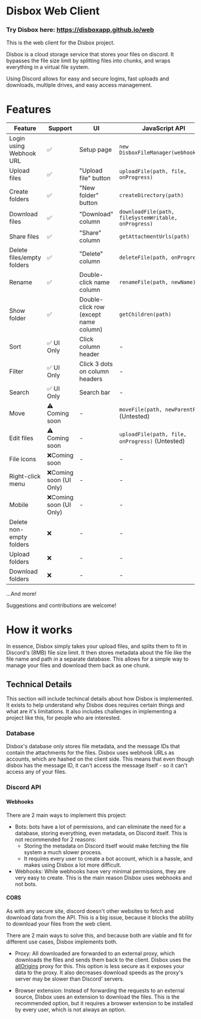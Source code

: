 # Disbox Web Client

### Try Disbox here: https://disboxapp.github.io/web

This is the web client for the Disbox project.

Disbox is a cloud storage service that stores your files on discord. It bypasses the file size limit by splitting files into chunks, and wraps everything in a virtual file system.

Using Discord allows for easy and secure logins, fast uploads and downloads, multiple drives, and easy access management.

# Features

| Feature                    | Support                  | UI                                    | JavaScript API                                        |
|----------------------------|--------------------------|---------------------------------------|-------------------------------------------------------|
| Login using Webhook URL    | ✅                        | Setup page                            | `new DisboxFileManager(webhookUrl)`                               |
| Upload files               | ✅                        | "Upload file" button                  | `uploadFile(path, file, onProgress)`                  |
| Create folders             | ✅                        | "New folder" button                   | `createDirectory(path)`                               |
| Download files             | ✅                        | "Download" column                     | `downloadFile(path, fileSystemWritable, onProgress)`  |
| Share files             | ✅                        | "Share" column                     | `getAttachmentUrls(path)`  |
| Delete files/empty folders | ✅                        | "Delete" column                       | `deleteFile(path, onProgress)`                        |
| Rename                     | ✅                        | Double-click name column             | `renameFile(path, newName)`                           |
| Show folder                | ✅                        | Double-click row (except name column) | `getChildren(path)`                                   |
| Sort              | ✅ UI Only                | Click column header                  | -                                                     |
| Filter              | ✅ UI Only                | Click 3 dots on column headers                  | -                                                     |
| Search                     | ✅ UI Only                | Search bar                            | -                                                     |
| Move                       | ⚠️ Coming soon | -                                     | `moveFile(path, newParentPath)` (Untested)            |
| Edit files                 | ⚠️ Coming soon | -                                     | `uploadFile(path, file, onProgress)` (Untested)       |
| File icons      | ❌Coming soon             | -                                     | -                                                     |
| Right-click menu      | ❌Coming soon (UI Only)   | -                                     | -                                                     |
| Mobile      | ❌Coming soon (UI Only)   | -                                     | -                                                     |
| Delete non-empty folders   | ❌                        | -                                     | -                                                     |
| Upload folders             | ❌                        | -                                     | -                                                     |
| Download folders           | ❌                        | -                                     | -                                                     |

...And more!

Suggestions and contributions are welcome!

# How it works

In essence, Disbox simply takes your upload files, and splits them to fit in Discord's (8MB) file size limit. It then stores metadata about the file like the file name and path in a separate database. This allows for a simple way to manage your files and download them back as one chunk.

## Technical Details

This section will include techincal details about how Disbox is implemented. It exists to help understand why Disbox does requires certain things and what are it's limitations. 
It also includes challenges in implementing a project like this, for people who are interested.

### Database

Disbox's database only stores file metadata, and the message IDs that contain the attachments for the files. Disbox uses webhook URLs as accounts, which are hashed on the client side. This means that even though disbox has the message ID, it can't access the message itself - so it can't access any of your files.

### Discord API

#### Webhooks

There are 2 main ways to implement this project:
- Bots: bots have a lot of permissions, and can eliminate the need for a database, storing everything, even metadata, on Discord itself. This is not recommended for 2 reasons:
    - Storing the metadata on Discord itself would make fetching the file system a much slower process.
    - It requires every user to create a bot account, which is a hassle, and makes using Disbox a lot more difficult.
- Webhooks: While webhooks have very minimal permissions, they are very easy to create. This is the main reason Disbox uses webhooks and not bots.

#### CORS

As with any secure site, discord doesn't other websites to fetch and download data from the API. This is a big issue, because it blocks the ability to download your files from the web client.

There are 2 main ways to solve this, and because both are viable and fit for different use cases, Disbox implements both.

- Proxy: All downloaded are forwarded to an external proxy, which downloads the files and sends them back to the client. Disbox uses the [allOrigins](https://allorigins.win) proxy for this. This option is less secure as it exposes your data to the proxy. It also decreases download speeds as the proxy's server may be slower than Discord' servers.

- Browser extension: Instead of forwarding the requests to an external source, Disbox uses an extension to download the files. This is the recommended option, but it requires a browser extension to be installed by every user, which is not always an option.
